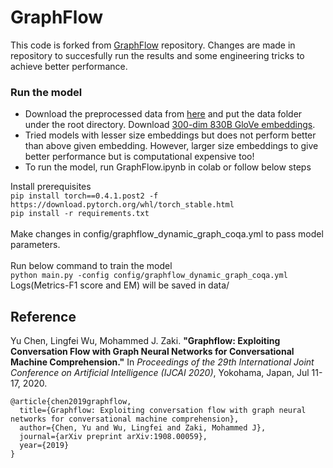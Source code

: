 # GraphFlow

This code is forked from [GraphFlow](https://github.com/hugochan/GraphFlow) repository. Changes are made in repository to succesfully run the results and some engineering tricks to achieve better performance.


### Run the model

* Download the preprocessed data from [here](https://1drv.ms/u/s!AjiSpuwVTt09gTtAGzIRsp6Py3q-?e=Yxqa7w) and put the data folder under the root directory.
Download [300-dim 830B GloVe embeddings](https://github.com/stanfordnlp/GloVe).
* Tried models with lesser size embeddings but does not perform better than above given embedding. However, larger size embeddings to give better performance but is computational expensive too! 
* To run the model, run GraphFlow.ipynb in colab or follow below steps

Install prerequisites<br>
	```
	pip install torch==0.4.1.post2 -f https://download.pytorch.org/whl/torch_stable.html 
	```
	<br>
	```
	pip install -r requirements.txt
	```
	<br><br>
Make changes in config/graphflow_dynamic_graph_coqa.yml to pass model parameters.<br><br>
Run below command to train the model <br>
	```
	python main.py -config config/graphflow_dynamic_graph_coqa.yml
	```
	<br>
Logs(Metrics-F1 score and EM) will be saved in data/


## Reference
Yu Chen, Lingfei Wu, Mohammed J. Zaki. **"Graphflow: Exploiting Conversation Flow with Graph Neural Networks for Conversational Machine Comprehension."** In *Proceedings of the 29th International Joint Conference on Artificial Intelligence (IJCAI 2020)*, Yokohama, Japan, Jul 11-17, 2020.


    @article{chen2019graphflow,
      title={Graphflow: Exploiting conversation flow with graph neural networks for conversational machine comprehension},
      author={Chen, Yu and Wu, Lingfei and Zaki, Mohammed J},
      journal={arXiv preprint arXiv:1908.00059},
      year={2019}
    }
